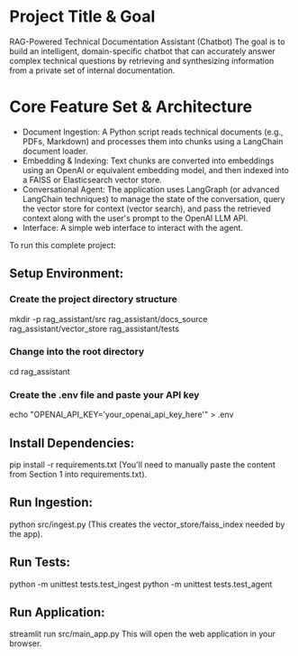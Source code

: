 # Project Title & Goal
RAG-Powered Technical Documentation Assistant (Chatbot) The goal is to build an intelligent, domain-specific chatbot that can accurately answer complex technical questions by retrieving and synthesizing information from a private set of internal documentation.

# Core Feature Set & Architecture
- Document Ingestion: A Python script reads technical documents (e.g., PDFs, Markdown) and processes them into chunks using a LangChain document loader.
- Embedding & Indexing: Text chunks are converted into embeddings using an OpenAI or equivalent embedding model, and then indexed into a FAISS or Elasticsearch vector store.
- Conversational Agent: The application uses LangGraph (or advanced LangChain techniques) to manage the state of the conversation, query the vector store for context (vector search), and pass the retrieved context along with the user's prompt to the OpenAI LLM API.
- Interface: A simple web interface  to interact with the agent.



To run this complete project:

## Setup Environment:


### Create the project directory structure
mkdir -p rag_assistant/src rag_assistant/docs_source rag_assistant/vector_store rag_assistant/tests
### Change into the root directory
cd rag_assistant
### Create the .env file and paste your API key
echo "OPENAI_API_KEY='your_openai_api_key_here'" > .env 

## Install Dependencies:

pip install -r requirements.txt
(You'll need to manually paste the content from Section 1 into requirements.txt).

## Run Ingestion:

python src/ingest.py
(This creates the vector_store/faiss_index needed by the app).

## Run Tests:
python -m unittest tests.test_ingest
python -m unittest tests.test_agent


## Run Application:
streamlit run src/main_app.py
This will open the web application in your browser.
